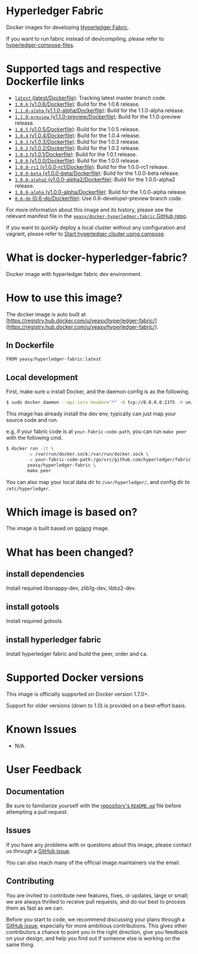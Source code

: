 Hyperledger Fabric
===
Docker images for developing [Hyperledger Fabric](https://www.hyperledger.org).

If you want to run fabric instead of dev/compiling, please refer to [hyperledger-compose-files](https://github.com/yeasy/docker-compose-files#hyperledger).

# Supported tags and respective Dockerfile links

* [`latest` (latest/Dockerfile)](https://github.com/yeasy/docker-hyperledger-fabric/blob/master/Dockerfile): Tracking latest master branch code.
* [`1.0.6` (v1.0.6/Dockerfile)](https://github.com/yeasy/docker-hyperledger-fabric/blob/master/v1.0.6/Dockerfile): Build for the 1.0.6 release.
* [`1.1.0-alpha` (v1.1.0-alpha/Dockerfile)](https://github.com/yeasy/docker-hyperledger-fabric/blob/master/v1.1.0-alpha/Dockerfile): Build for the 1.1.0-alpha release.
* [`1.1.0-preview` (v1.1.0-preview/Dockerfile)](https://github.com/yeasy/docker-hyperledger-fabric/blob/master/v1.1.0-preview/Dockerfile): Build for the 1.1.0-preview release.
* [`1.0.5` (v1.0.5/Dockerfile)](https://github.com/yeasy/docker-hyperledger-fabric/blob/master/v1.0.5/Dockerfile): Build for the 1.0.5 release.
* [`1.0.4` (v1.0.4/Dockerfile)](https://github.com/yeasy/docker-hyperledger-fabric/blob/master/v1.0.4/Dockerfile): Build for the 1.0.4 release.
* [`1.0.3` (v1.0.3/Dockerfile)](https://github.com/yeasy/docker-hyperledger-fabric/blob/master/v1.0.3/Dockerfile): Build for the 1.0.3 release.
* [`1.0.2` (v1.0.2/Dockerfile)](https://github.com/yeasy/docker-hyperledger-fabric/blob/master/v1.0.2/Dockerfile): Build for the 1.0.2 release.
* [`1.0.1` (v1.0.1/Dockerfile)](https://github.com/yeasy/docker-hyperledger-fabric/blob/master/v1.0.1/Dockerfile): Build for the 1.0.1 release.
* [`1.0.0` (v1.0.0/Dockerfile)](https://github.com/yeasy/docker-hyperledger-fabric/blob/master/v1.0.0/Dockerfile): Build for the 1.0.0 release.
* [`1.0.0-rc1` (v1.0.0-rc1/Dockerfile)](https://github.com/yeasy/docker-hyperledger-fabric/blob/master/v1.0.0-rc1/Dockerfile): Build for the 1.0.0-rc1 release.
* [`1.0.0-beta` (v1.0.0-beta/Dockerfile)](https://github.com/yeasy/docker-hyperledger-fabric/blob/master/v1.0.0-beta/Dockerfile): Build for the 1.0.0-beta release.
* [`1.0.0-alpha2` (v1.0.0-alpha2/Dockerfile)](https://github.com/yeasy/docker-hyperledger-fabric/blob/master/v1.0.0-alpha2/Dockerfile): Build for the 1.0.0-alpha2 release.
* [`1.0.0-alpha` (v1.0.0-alpha/Dockerfile)](https://github.com/yeasy/docker-hyperledger-fabric/blob/master/v1.0.0-alpha/Dockerfile): Build for the 1.0.0-alpha release.
* [`0.6-dp` (0.6-dp/Dockerfile)](https://github.com/yeasy/docker-hyperledger-fabric/blob/0.6-dp/Dockerfile): Use 0.6-developer-preview branch code.

For more information about this image and its history, please see the relevant manifest file in the [`yeasy/docker-hyperledger-fabric` GitHub repo](https://github.com/yeasy/docker-hyperledger-fabric).

If you want to quickly deploy a local cluster without any configuration and vagrant, please refer to [Start hyperledger clsuter using compose](https://github.com/yeasy/docker-compose-files#hyperledger).

# What is docker-hyperledger-fabric?
Docker image with hyperledger fabric dev environment.

# How to use this image?
The docker image is auto built at [https://registry.hub.docker.com/u/yeasy/hyperledger-fabric/](https://registry.hub.docker.com/u/yeasy/hyperledger-fabric/).

## In Dockerfile
```sh
FROM yeasy/hyperledger-fabric:latest
```

## Local development
First, make sure u install Docker, and the daemon config is as the following.

```sh
$ sudo docker daemon --api-cors-header="*" -H tcp://0.0.0.0:2375 -H unix:///var/run/docker.sock
```

This image has already install the dev env, typically can just map your source code and run.

e.g, if your fabric code is at `your-fabric-code-path`, you can run `make peer` with the following cmd.

```sh
$ docker run -it \
        -v /var/run/docker.sock:/var/run/docker.sock \
        -v your-fabric-code-path:/go/src/github.com/hyperledger/fabric \
        yeasy/hyperledger-fabric \
        make peer
```

You can also map your local data dir to `/var/hyperledger/`, and config dir to `/etc/hyperledger`.


# Which image is based on?
The image is built based on [golang](https://hub.docker.com/_/golang) image.

# What has been changed?
## install dependencies
Install required libsnappy-dev, zlib1g-dev, libbz2-dev.

## install gotools
Install required gotools

## install hyperledger fabric
Install hyperledger fabric and build the peer, order and ca.

# Supported Docker versions

This image is officially supported on Docker version 1.7.0+.

Support for older versions (down to 1.0) is provided on a best-effort basis.

# Known Issues
* N/A.

# User Feedback
## Documentation
Be sure to familiarize yourself with the [repository's `README.md`](https://github.com/yeasy/docker-hyperledger-fabric/blob/master/README.md) file before attempting a pull request.

## Issues
If you have any problems with or questions about this image, please contact us through a [GitHub issue](https://github.com/yeasy/docker-hyperledger-fabric/issues).

You can also reach many of the official image maintainers via the email.

## Contributing

You are invited to contribute new features, fixes, or updates, large or small; we are always thrilled to receive pull requests, and do our best to process them as fast as we can.

Before you start to code, we recommend discussing your plans through a [GitHub issue](https://github.com/yeasy/docker-hyperledger-fabric/issues), especially for more ambitious contributions. This gives other contributors a chance to point you in the right direction, give you feedback on your design, and help you find out if someone else is working on the same thing.
